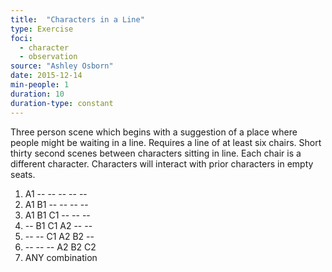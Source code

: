 ```yaml
---
title:  "Characters in a Line"
type: Exercise
foci:
  - character
  - observation
source: "Ashley Osborn"
date: 2015-12-14
min-people: 1
duration: 10
duration-type: constant
---
```

Three person scene which begins with a suggestion of a place where people might be waiting in a line.
Requires a line of at least six chairs.
Short thirty second scenes between characters sitting in line.
Each chair is a different character.
Characters will interact with prior characters in empty seats.

1. A1 -- -- -- -- --
2. A1 B1 -- -- -- --
3. A1 B1 C1 -- -- --
4. -- B1 C1 A2 -- --
5. -- -- C1 A2 B2 --
6. -- -- -- A2 B2 C2
7. ANY combination
